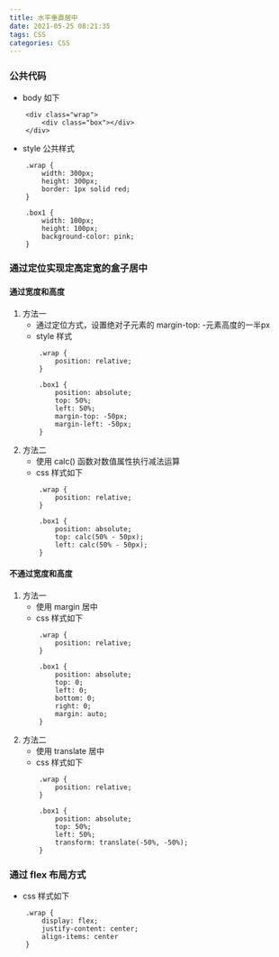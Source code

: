 ```yaml
---
title: 水平垂直居中
date: 2021-05-25 08:21:35
tags: CSS
categories: CSS
---
```

### 公共代码
- body 如下
```body
    <div class="wrap">
        <div class="box"></div>
    </div>
```
- style 公共样式
```style
    .wrap {
        width: 300px;
        height: 300px;
        border: 1px solid red;
    }

    .box1 {
        width: 100px;
        height: 100px;
        background-color: pink;
    }
```
### 通过定位实现定高定宽的盒子居中
#### 通过宽度和高度
1. 方法一
    - 通过定位方式，设置绝对子元素的 margin-top: -元素高度的一半px
    - style 样式
    ```style
        .wrap {
            position: relative;
        }

        .box1 {
            position: absolute;
            top: 50%;
            left: 50%;
            margin-top: -50px;
            margin-left: -50px;
        }
    ```
2. 方法二
    - 使用 calc() 函数对数值属性执行减法运算
    - css 样式如下
    ```style
        .wrap {
            position: relative;
        }

        .box1 {
            position: absolute;
            top: calc(50% - 50px);
            left: calc(50% - 50px);
        }
    ```
#### 不通过宽度和高度
1. 方法一
    - 使用 margin 居中
    - css 样式如下
    ```style
        .wrap {
            position: relative;
        }

        .box1 {
            position: absolute;
            top: 0;
            left: 0;
            bottom: 0;
            right: 0;
            margin: auto;
        }
    ```
2. 方法二
    - 使用 translate 居中
    - css 样式如下
    ```style
        .wrap {
            position: relative;
        }

        .box1 {
            position: absolute;
            top: 50%;
            left: 50%;
            transform: translate(-50%, -50%);
        }
    ```
### 通过 flex 布局方式
- css 样式如下
```style
    .wrap {
        display: flex;
        justify-content: center;
        align-items: center
    }
```